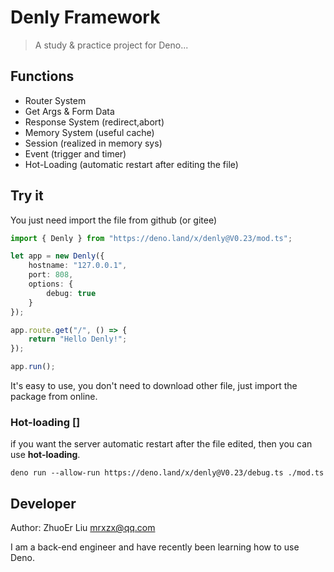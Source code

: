# Denly Framework

> A study & practice project for Deno...

## Functions

- Router System
- Get Args & Form Data
- Response System (redirect,abort)
- Memory System (useful cache)
- Session (realized in memory sys)
- Event (trigger and timer)
- Hot-Loading (automatic restart after editing the file)

## Try it

You just need import the file from github (or gitee)

```typescript
import { Denly } from "https://deno.land/x/denly@V0.23/mod.ts";

let app = new Denly({
    hostname: "127.0.0.1",
    port: 808,
    options: {
        debug: true
    }
});

app.route.get("/", () => {
    return "Hello Denly!";
});

app.run();
```

It's easy to use, you don't need to download other file, just import the package from online.

### Hot-loading []

if you want the server automatic restart after the file edited, then you can use **hot-loading**.

```shell
deno run --allow-run https://deno.land/x/denly@V0.23/debug.ts ./mod.ts
```

## Developer

Author: ZhuoEr Liu <mrxzx@qq.com>

I am a back-end engineer and have recently been learning how to use Deno.